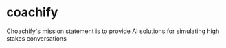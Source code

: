 # coachify
Choachify's mission statement is to provide AI solutions for simulating high stakes conversations
